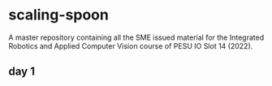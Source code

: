 # scaling-spoon

A master repository containing all the SME issued material for the Integrated Robotics and Applied Computer Vision course of PESU IO Slot 14 (2022).

## day 1


